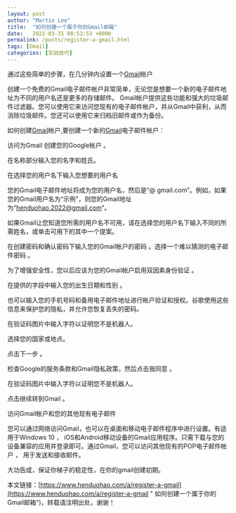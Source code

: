 ```yaml
---
layout: post  
author: "Martin Lee"  
title:  "如何创建一个属于你的Gmail邮箱"  
date:   2022-03-31 00:53:53 +0800  
permalink: /posts/register-a-gmail.html  
tags: [Gmail]  
categories: [实战技巧]  
---
```

通过这些简单的步骤，在几分钟内设置一个[Gmail](https://www.henduohao.com/tag/gmail "Gmail是Google的免费网络邮件服务，也是世界上用户量最多的邮箱。")帐户

创建一个免费的Gmail电子邮件帐户非常简单，无论您是想要一个新的电子邮件地址为不同的用户名还是更多的存储邮件。 Gmail帐户提供这些功能和强大的垃圾邮件过滤器。您可以使用它来访问您现有的电子邮件帐户，并从Gmail中获利，从而消除垃圾邮件。您还可以使用它来归档旧邮件或作为备份。




如何创建[Gmail](https://gmail.com/)帐户,要创建一个新的[Gmail](https://www.henduohao.com/group/1.html)电子邮件帐户：

访问为Gmail 创建您的Google帐户 。

在名称部分输入您的名字和姓氏。

在选择您的用户名下输入您想要的用户名

您的Gmail电子邮件地址将成为您的用户名，然后是“@ gmail.com”。例如，如果您的Gmail用户名为“示例”，则您的Gmail地址为“henduohao.2022@gmail.com”。

如果Gmail让您知道您所需的用户名不可用，请在选择您的用户名下输入不同的所需姓名，或单击可用下的其中一个提案。

在创建密码和确认密码下输入您的Gmail帐户的密码 。选择一个难以猜测的电子邮件密码 。

为了增强安全性，您以后应该为您的Gmail帐户启用双因素身份验证 。

在提供的字段中输入您的出生日期和性别 。

也可以输入您的手机号码和备用电子邮件地址进行帐户验证和授权。谷歌使用这些信息来保护您的隐私，并允许您恢复丢失的密码。

在验证码图片中输入字符以证明您不是机器人。

选择您的国家或地点。

点击下一步 。

检查Google的服务条款和Gmail隐私政策，然后点击我同意 。

在验证码图片中输入字符以证明您不是机器人。

点击继续转到Gmail 。

访问Gmail帐户和您的其他现有电子邮件

您可以通过网络访问Gmail，也可以在桌面和移动电子邮件程序中进行设置。有适用于Windows 10 ， iOS和Android移动设备的Gmail应用程序。只需下载与您的设备兼容的应用并登录即可。通过Gmail，您可以访问其他现有的POP电子邮件帐户 ， 用于发送和接收邮件。




大功告成，保证你梯子的稳定性，在你的gmail创建初期。

本文链接：[https://www.henduohao.com/a/register-a-gmail](https://www.henduohao.com/a/register-a-gmail " 如何创建一个属于你的Gmail邮箱")，转载请注明出处，谢谢！